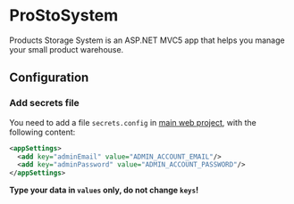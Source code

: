 # ProStoSystem
Products Storage System is an ASP.NET MVC5 app that helps you manage your small product warehouse.

## Configuration
### Add secrets file
You need to add a file `secrets.config` in [main web project](src/ProStoSystem), with the following content:
```xml
<appSettings>
  <add key="adminEmail" value="ADMIN_ACCOUNT_EMAIL"/>
  <add key="adminPassword" value="ADMIN_ACCOUNT_PASSWORD"/>
</appSettings>
```
**Type your data in `values` only, do not change `keys`!**

